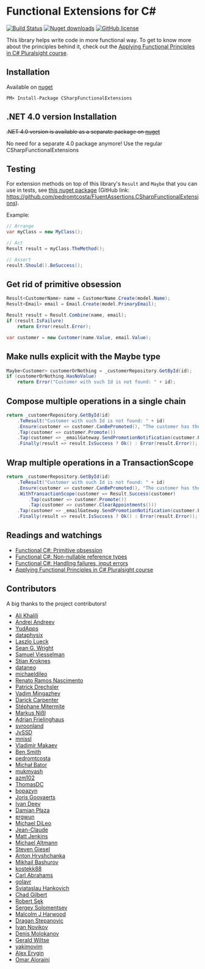 ﻿Functional Extensions for C#
======================================================
[![Build Status](https://dev.azure.com/EnterpriseCraftsmanship/CSharpFunctionalExtensions/_apis/build/status/CSharpFunctionalExtensions?branchName=master)](https://dev.azure.com/EnterpriseCraftsmanship/CSharpFunctionalExtensions/_build/latest?definitionId=1&branchName=master)
[![Nuget downloads](https://img.shields.io/nuget/v/csharpfunctionalextensions.svg)](https://www.nuget.org/packages/CSharpFunctionalExtensions/)
[![GitHub license](https://img.shields.io/github/license/mashape/apistatus.svg)](https://github.com/vkhorikov/CSharpFunctionalExtensions/blob/master/LICENSE)

This library helps write code in more functional way. To get to know more about the principles behind it, check out the [Applying Functional Principles in C# Pluralsight course](https://enterprisecraftsmanship.com/ps-func).

## Installation

Available on [nuget](https://www.nuget.org/packages/CSharpFunctionalExtensions/)

	PM> Install-Package CSharpFunctionalExtensions

## .NET 4.0 version Installation

~~.NET 4.0 version is available as a separate package on [nuget](https://www.nuget.org/packages/CSharpFunctionalExtensionsNet4.0/)~~

No need for a separate 4.0 package anymore! Use the regular CSharpFunctionalExtensions

## Testing

For extension methods on top of this library's `Result` and `Maybe` that you can use in tests, see [this nuget package](https://www.nuget.org/packages/FluentAssertions.CSharpFunctionalExtensions/) (GitHub link: https://github.com/pedromtcosta/FluentAssertions.CSharpFunctionalExtensions).

Example:

```csharp
// Arrange
var myClass = new MyClass();

// Act
Result result = myClass.TheMethod();

// Assert
result.Should().BeSuccess();
```

## Get rid of primitive obsession

```csharp
Result<CustomerName> name = CustomerName.Create(model.Name);
Result<Email> email = Email.Create(model.PrimaryEmail);

Result result = Result.Combine(name, email);
if (result.IsFailure)
    return Error(result.Error);

var customer = new Customer(name.Value, email.Value);
```

## Make nulls explicit with the Maybe type

```csharp
Maybe<Customer> customerOrNothing = _customerRepository.GetById(id);
if (customerOrNothing.HasNoValue)
    return Error("Customer with such Id is not found: " + id);
```

## Compose multiple operations in a single chain

```csharp
return _customerRepository.GetById(id)
    .ToResult("Customer with such Id is not found: " + id)
    .Ensure(customer => customer.CanBePromoted(), "The customer has the highest status possible")
    .Tap(customer => customer.Promote())
    .Tap(customer => _emailGateway.SendPromotionNotification(customer.PrimaryEmail, customer.Status))
    .Finally(result => result.IsSuccess ? Ok() : Error(result.Error));
```

## Wrap multiple operations in a TransactionScope

```csharp
return _customerRepository.GetById(id)
    .ToResult("Customer with such Id is not found: " + id)
    .Ensure(customer => customer.CanBePromoted(), "The customer has the highest status possible")
    .WithTransactionScope(customer => Result.Success(customer)
        .Tap(customer => customer.Promote())
        .Tap(customer => customer.ClearAppointments()))
    .Tap(customer => _emailGateway.SendPromotionNotification(customer.PrimaryEmail, customer.Status))
    .Finally(result => result.IsSuccess ? Ok() : Error(result.Error));
```

## Readings and watchings

 * [Functional C#: Primitive obsession](http://enterprisecraftsmanship.com/2015/03/07/functional-c-primitive-obsession/)
 * [Functional C#: Non-nullable reference types](http://enterprisecraftsmanship.com/2015/03/13/functional-c-non-nullable-reference-types/)
 * [Functional C#: Handling failures, input errors](http://enterprisecraftsmanship.com/2015/03/20/functional-c-handling-failures-input-errors/)
 * [Applying Functional Principles in C# Pluralsight course](https://enterprisecraftsmanship.com/ps-func)
  
## Contributors
A big thanks to the project contributors!
 * [Ali Khalili](https://github.com/AliKhalili)
 * [Andrei Andreev](https://github.com/Razenpok)
 * [YudApps](https://github.com/YudApps)
 * [dataphysix](https://github.com/dataphysix)
 * [Laszlo Lueck](https://github.com/LaszloLueck)
 * [Sean G. Wright](https://github.com/seangwright)
 * [Samuel Viesselman](https://github.com/SamuelViesselman)
 * [Stian Kroknes](https://github.com/stiankroknes)
 * [dataneo](https://github.com/dataneodev)
 * [michaeldileo](https://github.com/michaeldileo)
 * [Renato Ramos Nascimento](https://github.com/renato04)
 * [Patrick Drechsler](https://github.com/draptik)
 * [Vadim Mingazhev](https://github.com/mingazhev)
 * [Darick Carpenter](https://github.com/darickc)
 * [Stéphane Mitermite](https://github.com/kakone)
 * [Markus Nißl](https://github.com/mnissl)
 * [Adrian Frielinghaus](https://github.com/freever)
 * [svroonland](https://github.com/svroonland)
 * [JvSSD](https://github.com/JvSSD)
 * [mnissl](https://github.com/mnissl)
 * [Vladimir Makaev](https://github.com/VladimirMakaev)
 * [Ben Smith](https://github.com/benprime)
 * [pedromtcosta](https://github.com/pedromtcosta)
 * [Michał Bator](https://github.com/MikelThief)
 * [mukmyash](https://github.com/mukmyash)
 * [azm102](https://github.com/azm102)
 * [ThomasDC](https://github.com/thomasdc)
 * [bopazyn](https://github.com/bopazyn)
 * [Joris Goovaerts](https://github.com/CommCody)
 * [Ivan Deev](https://github.com/BillyFromAHill)
 * [Damian Płaza](https://github.com/dpraimeyuu)
 * [ergwun](https://github.com/ergwun)
 * [Michael DiLeo](https://github.com/pilotMike)
 * [Jean-Claude](https://github.com/jcsonder)
 * [Matt Jenkins](https://github.com/space-alien)
 * [Michael Altmann](https://github.com/altmann)
 * [Steven Giesel](https://github.com/linkdotnet)
 * [Anton Hryshchanka](https://github.com/ahryshchanka)
 * [Mikhail Bashurov](https://github.com/saitonakamura)
 * [kostekk88](https://github.com/kostekk88)
 * [Carl Abrahams](https://github.com/CarlHA)
 * [golavr](https://github.com/golavr)
 * [Sviataslau Hankovich](https://github.com/hankovich)
 * [Chad Gilbert](https://github.com/freakingawesome)
 * [Robert Sęk](https://github.com/robosek)
 * [Sergey Solomentsev](https://github.com/SergAtGitHub)
 * [Malcolm J Harwood](https://github.com/mjharwood)
 * [Dragan Stepanovic](https://github.com/dragan-stepanovic)
 * [Ivan Novikov](https://github.com/jonny-novikov)
 * [Denis Molokanov](https://github.com/dmolokanov)
 * [Gerald Wiltse](https://github.com/solvingJ)
 * [yakimovim](https://github.com/yakimovim)
 * [Alex Erygin](https://github.com/alex-erygin)
 * [Omar Aloraini](https://github.com/omaraloraini)

